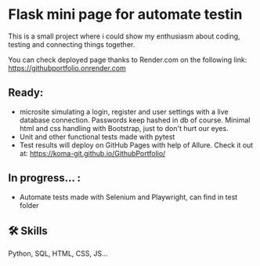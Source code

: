 
# Flask mini page for automate testin

This is a small project where i could show my enthusiasm about coding, testing and connecting things together.

You can check deployed page thanks to Render.com on the following link:
https://githubportfolio.onrender.com

## Ready:
- microsite simulating a login, register and user settings with a live database connection. Passwords keep hashed in db of course. Minimal html and css handling with Bootstrap, just to don't hurt our eyes.
- Unit and other functional tests made with pytest
- Test results will deploy on GitHub Pages with help of Allure. Check it out at: https://koma-git.github.io/GithubPortfolio/


## In progress... :
- Automate tests made with Selenium and Playwright, can find in test folder


## 🛠 Skills
Python, SQL, HTML, CSS, JS...
